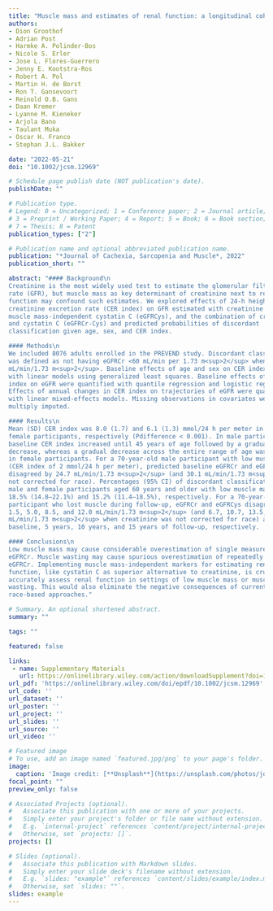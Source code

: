 ```yaml
---
title: "Muscle mass and estimates of renal function: a longitudinal cohort study"
authors:
- Dion Groothof
- Adrian Post
- Harmke A. Polinder-Bos
- Nicole S. Erler
- Jose L. Flores-Guerrero
- Jenny E. Kootstra-Ros
- Robert A. Pol
- Martin H. de Borst
- Ron T. Gansevoort
- Reinold O.B. Gans
- Daan Kremer
- Lyanne M. Kieneker
- Arjola Bano
- Taulant Muka
- Oscar H. Franco
- Stephan J.L. Bakker

date: "2022-05-21"
doi: "10.1002/jcsm.12969"

# Schedule page publish date (NOT publication's date).
publishDate: ""

# Publication type.
# Legend: 0 = Uncategorized; 1 = Conference paper; 2 = Journal article;
# 3 = Preprint / Working Paper; 4 = Report; 5 = Book; 6 = Book section;
# 7 = Thesis; 8 = Patent
publication_types: ["2"]

# Publication name and optional abbreviated publication name.
publication: "*Journal of Cachexia, Sarcopenia and Muscle*, 2022"
publication_short: ""

abstract: "#### Background\n
Creatinine is the most widely used test to estimate the glomerular filtration
rate (GFR), but muscle mass as key determinant of creatinine next to renal
function may confound such estimates. We explored effects of 24-h height-indexed
creatinine excretion rate (CER index) on GFR estimated with creatinine (eGFRCr),
muscle mass-independent cystatin C (eGFRCys), and the combination of creatinine
and cystatin C (eGFRCr-Cys) and predicted probabilities of discordant
classification given age, sex, and CER index.

#### Methods\n
We included 8076 adults enrolled in the PREVEND study. Discordant classification
was defined as not having eGFRCr <60 mL/min per 1.73 m<sup>2</sup> when eGFRCys was <60
mL/min/1.73 m<sup>2</sup>. Baseline effects of age and sex on CER index were quantified
with linear models using generalized least squares. Baseline effects of CER
index on eGFR were quantified with quantile regression and logistic regression.
Effects of annual changes in CER index on trajectories of eGFR were quantified
with linear mixed-effects models. Missing observations in covariates were
multiply imputed.

#### Results\n
Mean (SD) CER index was 8.0 (1.7) and 6.1 (1.3) mmol/24 h per meter in male and
female participants, respectively (Pdifference < 0.001). In male participants,
baseline CER index increased until 45 years of age followed by a gradual
decrease, whereas a gradual decrease across the entire range of age was observed
in female participants. For a 70-year-old male participant with low muscle mass
(CER index of 2 mmol/24 h per meter), predicted baseline eGFRCr and eGFRCys
disagreed by 24.7 mL/min/1.73 m<sup>2</sup> (and 30.1 mL/min/1.73 m<sup>2</sup> when creatinine was
not corrected for race). Percentages (95% CI) of discordant classification in
male and female participants aged 60 years and older with low muscle mass were
18.5% (14.8–22.1%) and 15.2% (11.4–18.5%), respectively. For a 70-year-old male
participant who lost muscle during follow-up, eGFRCr and eGFRCys disagreed by
1.5, 5.0, 8.5, and 12.0 mL/min/1.73 m<sup>2</sup> (and 6.7, 10.7, 13.5, and 15.9
mL/min/1.73 m<sup>2</sup> when creatinine was not corrected for race) at
baseline, 5 years, 10 years, and 15 years of follow-up, respectively.

#### Conclusions\n
Low muscle mass may cause considerable overestimation of single measurements of
eGFRCr. Muscle wasting may cause spurious overestimation of repeatedly measured
eGFRCr. Implementing muscle mass-independent markers for estimating renal
function, like cystatin C as superior alternative to creatinine, is crucial to
accurately assess renal function in settings of low muscle mass or muscle
wasting. This would also eliminate the negative consequences of current
race-based approaches."

# Summary. An optional shortened abstract.
summary: ""

tags: ""

featured: false

links:
 - name: Supplementary Materials
   url: https://onlinelibrary.wiley.com/action/downloadSupplement?doi=10.1002%2Fjcsm.12969&file=jcsm12969-sup-0001-Supp_revised_Estimates+of+Muscle+Mass+and+Renal+Function_v3.docx
url_pdf: 'https://onlinelibrary.wiley.com/doi/epdf/10.1002/jcsm.12969'
url_code: ''
url_dataset: ''
url_poster: ''
url_project: ''
url_slides: ''
url_source: ''
url_video: ''

# Featured image
# To use, add an image named `featured.jpg/png` to your page's folder. 
image:
  caption: 'Image credit: [**Unsplash**](https://unsplash.com/photos/jdD8gXaTZsc)'
focal_point: ""
preview_only: false

# Associated Projects (optional).
#   Associate this publication with one or more of your projects.
#   Simply enter your project's folder or file name without extension.
#   E.g. `internal-project` references `content/project/internal-project/index.md`.
#   Otherwise, set `projects: []`.
projects: []

# Slides (optional).
#   Associate this publication with Markdown slides.
#   Simply enter your slide deck's filename without extension.
#   E.g. `slides: "example"` references `content/slides/example/index.md`.
#   Otherwise, set `slides: ""`.
slides: example
---
```

